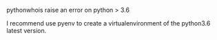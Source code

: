 pythonwhois raise an error on python > 3.6

I recommend use pyenv to create a virtualenvironment of the python3.6 latest version.